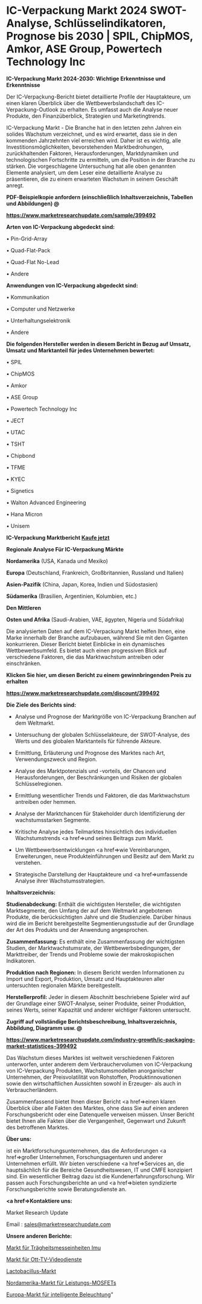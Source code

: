 # IC-Verpackung Markt 2024 SWOT-Analyse, Schlüsselindikatoren, Prognose bis 2030 | SPIL, ChipMOS, Amkor, ASE Group, Powertech Technology Inc

<strong>IC-Verpackung Markt 2024-2030: Wichtige Erkenntnisse und Erkenntnisse</strong>

Der IC-Verpackung-Bericht bietet detaillierte Profile der Hauptakteure, um einen klaren Überblick über die Wettbewerbslandschaft des IC-Verpackung-Outlook zu erhalten. Es umfasst auch die Analyse neuer Produkte, den Finanzüberblick, Strategien und Marketingtrends.

IC-Verpackung Markt - Die Branche hat in den letzten zehn Jahren ein solides Wachstum verzeichnet, und es wird erwartet, dass sie in den kommenden Jahrzehnten viel erreichen wird. Daher ist es wichtig, alle Investitionsmöglichkeiten, bevorstehenden Marktbedrohungen, zurückhaltenden Faktoren, Herausforderungen, Marktdynamiken und technologischen Fortschritte zu ermitteln, um die Position in der Branche zu stärken. Die vorgeschlagene Untersuchung hat alle oben genannten Elemente analysiert, um dem Leser eine detaillierte Analyse zu präsentieren, die zu einem erwarteten Wachstum in seinem Geschäft anregt.



<strong><b>PDF-Beispielkopie anfordern (einschließlich Inhaltsverzeichnis, Tabellen und Abbildungen) @ </b></strong>

<strong><a href=https://www.marketresearchupdate.com/sample/399492>

<strong>https://www.marketresearchupdate.com/sample/399492</u></a></strong></strong>



<strong>Arten von IC-Verpackung abgedeckt sind:</strong>

• Pin-Grid-Array

• Quad-Flat-Pack

• Quad-Flat No-Lead

• Andere



<strong>Anwendungen von IC-Verpackung abgedeckt sind:</strong>

• Kommunikation

• Computer und Netzwerke

• Unterhaltungselektronik

• Andere



<strong>Die folgenden Hersteller werden in diesem Bericht in Bezug auf Umsatz, Umsatz und Marktanteil für jedes Unternehmen bewertet:</strong>

• SPIL

• ChipMOS

• Amkor

• ASE Group

• Powertech Technology Inc

• JECT

• UTAC

• TSHT

• Chipbond

• TFME

• KYEC

• Signetics

• Walton Advanced Engineering

• Hana Micron

• Unisem



<strong>IC-Verpackung Marktbericht <a href=https://www.marketresearchupdate.com/buynow/399492>Kaufe jetzt</a></strong>



<strong>Regionale Analyse Für IC-Verpackung Märkte</strong>



<strong>Nordamerika</strong> (USA, Kanada und Mexiko)



<strong>Europa</strong> (Deutschland, Frankreich, Großbritannien, Russland und Italien)



<strong>Asien-Pazifik</strong> (China, Japan, Korea, Indien und Südostasien)



<strong>Südamerika</strong> (Brasilien, Argentinien, Kolumbien, etc.)



<strong>Den Mittleren</strong> 

<strong>Osten und Afrika</strong> (Saudi-Arabien, VAE, ägypten, Nigeria und Südafrika)

Die analysierten Daten auf dem IC-Verpackung Markt helfen Ihnen, eine Marke innerhalb der Branche aufzubauen, während Sie mit den Giganten konkurrieren. Dieser Bericht bietet Einblicke in ein dynamisches Wettbewerbsumfeld. Es bietet auch einen progressiven Blick auf verschiedene Faktoren, die das Marktwachstum antreiben oder einschränken.



<strong>Klicken Sie hier, um diesen Bericht zu einem gewinnbringenden Preis zu erhalten
</strong>

<strong><a href=https://www.marketresearchupdate.com/discount/399492>https://www.marketresearchupdate.com/discount/399492</b></u></strong></a>



<strong>Die Ziele des Berichts sind:</strong>

- Analyse und Prognose der Marktgröße von IC-Verpackung Branchen auf dem Weltmarkt.

- Untersuchung der globalen Schlüsselakteure, der SWOT-Analyse, des Werts und des globalen Marktanteils für führende Akteure.

- Ermittlung, Erläuterung und Prognose des Marktes nach Art, Verwendungszweck und Region.

- Analyse des Marktpotenzials und -vorteils, der Chancen und Herausforderungen, der Beschränkungen und Risiken der globalen Schlüsselregionen.

- Ermittlung wesentlicher Trends und Faktoren, die das Marktwachstum antreiben oder hemmen.

- Analyse der Marktchancen für Stakeholder durch Identifizierung der wachstumsstarken Segmente.

- Kritische Analyse jedes Teilmarktes hinsichtlich des individuellen Wachstumstrends <a href=>und</a> seines Beitrags zum Markt.

- Um Wettbewerbsentwicklungen <a href=>wie</a> Vereinbarungen, Erweiterungen, neue Produkteinführungen und Besitz auf dem Markt zu verstehen.

- Strategische Darstellung der Hauptakteure und <a href=>umfas</a>sende Analyse ihrer Wachstumsstrategien.



<strong>Inhaltsverzeichnis:</strong>



<strong>Studienabdeckung:</strong> Enthält die wichtigsten Hersteller, die wichtigsten Marktsegmente, den Umfang der auf dem Weltmarkt angebotenen Produkte, die berücksichtigten Jahre und die Studienziele. Darüber hinaus wird die im Bericht bereitgestellte Segmentierungsstudie auf der Grundlage der Art des Produkts und der Anwendung angesprochen.



<strong>Zusammenfassung:</strong> Es enthält eine Zusammenfassung der wichtigsten Studien, der Marktwachstumsrate, der Wettbewerbsbedingungen, der Markttreiber, der Trends und Probleme sowie der makroskopischen Indikatoren.



<strong>Produktion nach Regionen:</strong> In diesem Bericht werden Informationen zu Import und Export, Produktion, Umsatz und Hauptakteuren aller untersuchten regionalen Märkte bereitgestellt.



<strong>Herstellerprofil:</strong> Jeder in diesem Abschnitt beschriebene Spieler wird auf der Grundlage einer SWOT-Analyse, seiner Produkte, seiner Produktion, seines Werts, seiner Kapazität und anderer wichtiger Faktoren untersucht.



<strong><b>Zugriff auf vollständige Berichtsbeschreibung, Inhaltsverzeichnis, Abbildung, Diagramm usw. @ </b></strong>

<strong><a href=https://www.marketresearchupdate.com/industry-growth/ic-packaging-market-statistices-399492>https://www.marketresearchupdate.com/industry-growth/ic-packaging-market-statistices-399492</a></strong>

Das Wachstum dieses Marktes ist weltweit verschiedenen Faktoren unterworfen, unter anderem dem Verbrauchervolumen von IC-Verpackung von IC-Verpackung Produkten, Wachstumsmodellen anorganischer Unternehmen, der Preisvolatilität von Rohstoffen, Produktinnovationen sowie den wirtschaftlichen Aussichten sowohl in Erzeuger- als auch in Verbraucherländern.

Zusammenfassend bietet Ihnen dieser Bericht <a href=>einen</a> klaren Überblick über alle Fakten des Marktes, ohne dass Sie auf einen anderen Forschungsbericht oder eine Datenquelle verweisen müssen. Unser Bericht bietet Ihnen alle Fakten über die Vergangenheit, Gegenwart und Zukunft des betroffenen Marktes.



<strong>Über uns:</strong>

 ist ein Marktforschungsunternehmen, das die Anforderungen <a href=>großer</a> Unternehmen, Forschungsagenturen und anderer Unternehmen erfüllt. Wir bieten verschiedene <a href=>Services</a> an, die hauptsächlich für die Bereiche Gesundheitswesen, IT und CMFE konzipiert sind. Ein wesentlicher Beitrag dazu ist die Kundenerfahrungsforschung. Wir passen auch Forschungsberichte an und <a href=>bieten</a> syndizierte Forschungsberichte sowie Beratungsdienste an.



<strong><a href=>Kontaktiere uns:</a></strong>

Market Research Update

Email : sales@marketresearchupdate.com



<strong>Unsere anderen Berichte:</strong>

<a href=https://www.linkedin.com/pulse/inertial-measurement-unit-imu-market-latest-report>Markt für Trägheitsmesseinheiten Imu</a>

<a href=https://www.linkedin.com/pulse/ott-tv-video-service-market-future>Markt für Ott-TV-Videodienste</a>

<a href=https://www.linkedin.com/pulse/lactobacillus-market-size-emerging-trends-consumption>Lactobacillus-Markt</a>

<a href=https://www.linkedin.com/pulse/north-america-power-mosfet-market-advancing-growth-globally>Nordamerika-Markt für Leistungs-MOSFETs</a>

<a href=https://www.linkedin.com/pulse/europe-smart-lighting-market-challenges-opportunities>Europa-Markt für intelligente Beleuchtung</a>"
